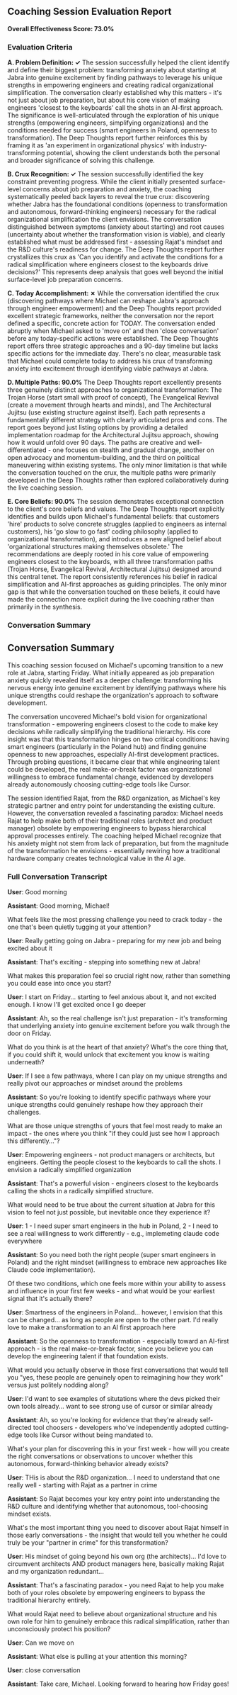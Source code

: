 ## Coaching Session Evaluation Report

**Overall Effectiveness Score: 73.0%**

### Evaluation Criteria

**A. Problem Definition: ✓**
   The session successfully helped the client identify and define their biggest problem: transforming anxiety about starting at Jabra into genuine excitement by finding pathways to leverage his unique strengths in empowering engineers and creating radical organizational simplification. The conversation clearly established why this matters - it's not just about job preparation, but about his core vision of making engineers 'closest to the keyboards' call the shots in an AI-first approach. The significance is well-articulated through the exploration of his unique strengths (empowering engineers, simplifying organizations) and the conditions needed for success (smart engineers in Poland, openness to transformation). The Deep Thoughts report further reinforces this by framing it as 'an experiment in organizational physics' with industry-transforming potential, showing the client understands both the personal and broader significance of solving this challenge.

**B. Crux Recognition: ✓**
   The session successfully identified the key constraint preventing progress. While the client initially presented surface-level concerns about job preparation and anxiety, the coaching systematically peeled back layers to reveal the true crux: discovering whether Jabra has the foundational conditions (openness to transformation and autonomous, forward-thinking engineers) necessary for the radical organizational simplification the client envisions. The conversation distinguished between symptoms (anxiety about starting) and root causes (uncertainty about whether the transformation vision is viable), and clearly established what must be addressed first - assessing Rajat's mindset and the R&D culture's readiness for change. The Deep Thoughts report further crystallizes this crux as 'Can you identify and activate the conditions for a radical simplification where engineers closest to the keyboards drive decisions?' This represents deep analysis that goes well beyond the initial surface-level job preparation concerns.

**C. Today Accomplishment: ✗**
   While the conversation identified the crux (discovering pathways where Michael can reshape Jabra's approach through engineer empowerment) and the Deep Thoughts report provided excellent strategic frameworks, neither the conversation nor the report defined a specific, concrete action for TODAY. The conversation ended abruptly when Michael asked to 'move on' and then 'close conversation' before any today-specific actions were established. The Deep Thoughts report offers three strategic approaches and a 90-day timeline but lacks specific actions for the immediate day. There's no clear, measurable task that Michael could complete today to address his crux of transforming anxiety into excitement through identifying viable pathways at Jabra.

**D. Multiple Paths: 90.0%**
   The Deep Thoughts report excellently presents three genuinely distinct approaches to organizational transformation: The Trojan Horse (start small with proof of concept), The Evangelical Revival (create a movement through hearts and minds), and The Architectural Jujitsu (use existing structure against itself). Each path represents a fundamentally different strategy with clearly articulated pros and cons. The report goes beyond just listing options by providing a detailed implementation roadmap for the Architectural Jujitsu approach, showing how it would unfold over 90 days. The paths are creative and well-differentiated - one focuses on stealth and gradual change, another on open advocacy and momentum-building, and the third on political maneuvering within existing systems. The only minor limitation is that while the conversation touched on the crux, the multiple paths were primarily developed in the Deep Thoughts rather than explored collaboratively during the live coaching session.

**E. Core Beliefs: 90.0%**
   The session demonstrates exceptional connection to the client's core beliefs and values. The Deep Thoughts report explicitly identifies and builds upon Michael's fundamental beliefs: that customers 'hire' products to solve concrete struggles (applied to engineers as internal customers), his 'go slow to go fast' coding philosophy (applied to organizational transformation), and introduces a new aligned belief about 'organizational structures making themselves obsolete.' The recommendations are deeply rooted in his core value of empowering engineers closest to the keyboards, with all three transformation paths (Trojan Horse, Evangelical Revival, Architectural Jujitsu) designed around this central tenet. The report consistently references his belief in radical simplification and AI-first approaches as guiding principles. The only minor gap is that while the conversation touched on these beliefs, it could have made the connection more explicit during the live coaching rather than primarily in the synthesis.

### Conversation Summary

## Conversation Summary

This coaching session focused on Michael's upcoming transition to a new role at Jabra, starting Friday. What initially appeared as job preparation anxiety quickly revealed itself as a deeper challenge: transforming his nervous energy into genuine excitement by identifying pathways where his unique strengths could reshape the organization's approach to software development.

The conversation uncovered Michael's bold vision for organizational transformation - empowering engineers closest to the code to make key decisions while radically simplifying the traditional hierarchy. His core insight was that this transformation hinges on two critical conditions: having smart engineers (particularly in the Poland hub) and finding genuine openness to new approaches, especially AI-first development practices. Through probing questions, it became clear that while engineering talent could be developed, the real make-or-break factor was organizational willingness to embrace fundamental change, evidenced by developers already autonomously choosing cutting-edge tools like Cursor.

The session identified Rajat, from the R&D organization, as Michael's key strategic partner and entry point for understanding the existing culture. However, the conversation revealed a fascinating paradox: Michael needs Rajat to help make both of their traditional roles (architect and product manager) obsolete by empowering engineers to bypass hierarchical approval processes entirely. The coaching helped Michael recognize that his anxiety might not stem from lack of preparation, but from the magnitude of the transformation he envisions - essentially rewiring how a traditional hardware company creates technological value in the AI age.

### Full Conversation Transcript

**User**: Good morning

**Assistant**: Good morning, Michael! 

What feels like the most pressing challenge you need to crack today - the one that's been quietly tugging at your attention?

**User**: Really getting going on Jabra - preparing for my new job and being excited about it

**Assistant**: That's exciting - stepping into something new at Jabra! 

What makes this preparation feel so crucial right now, rather than something you could ease into once you start?

**User**: I start on Friday... starting to feel anxious about it, and not excited enough. I know I'll get excited once I go deeper

**Assistant**: Ah, so the real challenge isn't just preparation - it's transforming that underlying anxiety into genuine excitement before you walk through the door on Friday.

What do you think is at the heart of that anxiety? What's the core thing that, if you could shift it, would unlock that excitement you know is waiting underneath?

**User**: If I see a few pathways, where I can play on my unique strengths and really pivot our approaches or mindset around the problems

**Assistant**: So you're looking to identify specific pathways where your unique strengths could genuinely reshape how they approach their challenges.

What are those unique strengths of yours that feel most ready to make an impact - the ones where you think "if they could just see how I approach this differently..."?

**User**: Empowering engineers - not product managers or architects, but engineers. Getting the people closest to the keyboards to call the shots. I envision a radically simplified organization

**Assistant**: That's a powerful vision - engineers closest to the keyboards calling the shots in a radically simplified structure.

What would need to be true about the current situation at Jabra for this vision to feel not just possible, but inevitable once they experience it?

**User**: 1 - I need super smart engineers in the hub in Poland, 2 - I need to see a real willingness to work differently - e.g., implemeting claude code everywhere

**Assistant**: So you need both the right people (super smart engineers in Poland) and the right mindset (willingness to embrace new approaches like Claude code implementation).

Of these two conditions, which one feels more within your ability to assess and influence in your first few weeks - and what would be your earliest signal that it's actually there?

**User**: Smartness of the engineers in Poland... however, I envision that this can be changed... as long as people are open to the other part. I'd really love to make a transformation to an AI first approach here

**Assistant**: So the openness to transformation - especially toward an AI-first approach - is the real make-or-break factor, since you believe you can develop the engineering talent if that foundation exists.

What would you actually observe in those first conversations that would tell you "yes, these people are genuinely open to reimagining how they work" versus just politely nodding along?

**User**: I'd want to see examples of situtations where the devs picked their own tools already... want to see strong use of cursor or similar already

**Assistant**: Ah, so you're looking for evidence that they're already self-directed tool choosers - developers who've independently adopted cutting-edge tools like Cursor without being mandated to.

What's your plan for discovering this in your first week - how will you create the right conversations or observations to uncover whether this autonomous, forward-thinking behavior already exists?

**User**: THis is about the R&D organization... I need to understand that one really well - starting with Rajat as a partner in crime

**Assistant**: So Rajat becomes your key entry point into understanding the R&D culture and identifying whether that autonomous, tool-choosing mindset exists.

What's the most important thing you need to discover about Rajat himself in those early conversations - the insight that would tell you whether he could truly be your "partner in crime" for this transformation?

**User**: His mindset of going beyond his own org (the architects)... I'd love to circumvent architects AND product managers here, basically making Rajat and my organization redundant...

**Assistant**: That's a fascinating paradox - you need Rajat to help you make both of your roles obsolete by empowering engineers to bypass the traditional hierarchy entirely.

What would Rajat need to believe about organizational structure and his own role for him to genuinely embrace this radical simplification, rather than unconsciously protect his position?

**User**: Can we move on

**Assistant**: What else is pulling at your attention this morning?

**User**: close conversation

**Assistant**: Take care, Michael. Looking forward to hearing how Friday goes!